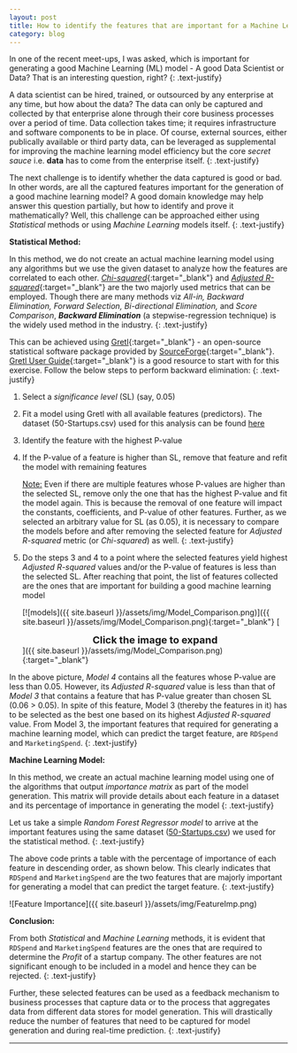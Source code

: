 ```yaml
---
layout: post
title: How to identify the features that are important for a Machine Learning model?
category: blog
---
```

In one of the recent meet-ups, I was asked, which is important for generating a good Machine Learning (ML) model - A good Data Scientist or  Data? That is an interesting question, right? 
{: .text-justify}

A data scientist can be hired, trained, or outsourced by any enterprise at any time, but how about the data? The data can only be captured and collected by that enterprise alone through their core business processes over a period of time. Data collection takes time; it requires infrastructure and software components to be in place. Of course, external sources, either publically available or third party data, can be leveraged as supplemental for improving the machine learning model efficiency but the core _secret sauce_  i.e. **data** has to come from the enterprise itself.
{: .text-justify}

The next challenge is to identify whether the data captured is good or bad. In other words, are all the captured features important for the generation of a good machine learning model? A good domain knowledge may help answer this question partially, but how to identify and prove it mathematically? Well, this challenge can be approached either using _Statistical_ methods or using _Machine Learning_ models itself.
{: .text-justify}

**Statistical Method:**

In this method, we do not create an actual machine learning model using any algorithms but we use the given dataset to analyze how the features are correlated to each other. [_Chi-squared_](http://www.statisticshowto.com/probability-and-statistics/chi-square/){:target="_blank"} and [_Adjusted R-squared_](http://www.statisticshowto.com/adjusted-r2/){:target="_blank"} are the two majorly used metrics that can be employed. Though there are many methods viz _All-in, Backward Elimination, Forward Selection, Bi-directional Elimination,_ and _Score Comparison_, **_Backward Elimination_** (a stepwise-regression technique) is the widely used method in the industry.
{: .text-justify}

This can be achieved using [Gretl](http://gretl.sourceforge.net/){:target="_blank"} - an open-source statistical software package provided by [SourceForge](https://sourceforge.net/){:target="_blank"}. [Gretl User Guide](http://gretl.sourceforge.net/gretl-help/gretl-guide.pdf){:target="_blank"} is a good resource to start with for this exercise. Follow the below steps to perform backward elimination:
{: .text-justify}

1. Select a _significance level_ (SL) (say, 0.05)

2. Fit a model using Gretl with all available features (predictors). The dataset (50-Startups.csv) used for this analysis can be found [here](https://github.com/socratesk/data/)

3. Identify the feature with the highest P-value

4. If the P-value of a feature is higher than SL, remove that feature and refit the model with remaining features

	<u>Note:</u> Even if there are multiple features whose P-values are higher than the selected SL, remove only the one that has the highest P-value and fit the model again. This is because the removal of one feature will impact the constants, coefficients, and P-value of other features. Further, as we selected an arbitrary value for SL (as 0.05), it is necessary to compare the models before and after removing the selected feature for _Adjusted R-squared_ metric (or _Chi-squared_) as well.
	{: .text-justify}
	

5. Do the steps 3 and 4 to a point where the selected features yield highest _Adjusted R-squared_ values and/or the P-value of features is less than the selected SL. After reaching that point, the list of features collected are the ones that are important for building a good  machine learning model

	[![models]({{ site.baseurl }}/assets/img/Model_Comparison.png)]({{ site.baseurl }}/assets/img/Model_Comparison.png){:target="_blank"}
	[<b><center><span style="font-size: 18px;">Click the image to expand</span></center></b>]({{ site.baseurl }}/assets/img/Model_Comparison.png){:target="_blank"}
	
In the above picture, _Model 4_ contains all the features whose P-value are less than 0.05. However, its _Adjusted R-squared_ value is less than that of _Model 3_ that contains a feature that has P-value greater than chosen SL (0.06 > 0.05). In spite of this feature, Model 3 (thereby the features in it) has to be selected as the best one based on its highest _Adjusted R-squared_ value. From Model 3, the important features that required for generating a machine learning model, which can predict the target feature, are `RDSpend` and `MarketingSpend`.
{: .text-justify}

**Machine Learning Model:**

In this method, we create an actual machine learning model using one of the algorithms that output _importance matrix_ as part of the model generation. This matrix will provide details about each feature in a dataset and its percentage of importance in generating the model
{: .text-justify}

Let us take a simple _Random Forest Regressor model_ to arrive at the important features using the same dataset ([50-Startups.csv](https://github.com/socratesk/data/)) we used for the statistical method.
{: .text-justify}

<script src="https://gist.github.com/socratesk/36d787bfa0a5e3f1934fd471ed78e67b.js"></script>

The above code prints a table with the percentage of importance of each feature in descending order, as shown below. This clearly indicates that `RDSpend` and `MarketingSpend` are the two features that are majorly important for generating a model that can predict the target feature.
{: .text-justify}
 
![Feature Importance]({{ site.baseurl }}/assets/img/FeatureImp.png)

**Conclusion:**

From both _Statistical_ and _Machine Learning_ methods, it is evident that `RDSpend` and `MarketingSpend` features are the ones that are required to determine the _Profit_ of a startup company. The other features are not significant enough to be included in a model and hence they can be rejected.
{: .text-justify}

Further, these selected features can be used as a feedback mechanism to business processes that capture data or to the process that aggregates data from different data stores for model generation. This will drastically reduce the number of features that need to be captured for model generation and during real-time prediction.
{: .text-justify}

---